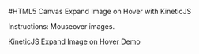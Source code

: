 
#HTML5 Canvas Expand Image on Hover  with KineticJS

Instructions: Mouseover images.

<a class="jsbin-embed" href="http://jsbin.com/fabume/1/embed?js,output">KineticJS Expand Image on Hover Demo</a><script src="http://static.jsbin.com/js/embed.js"></script>